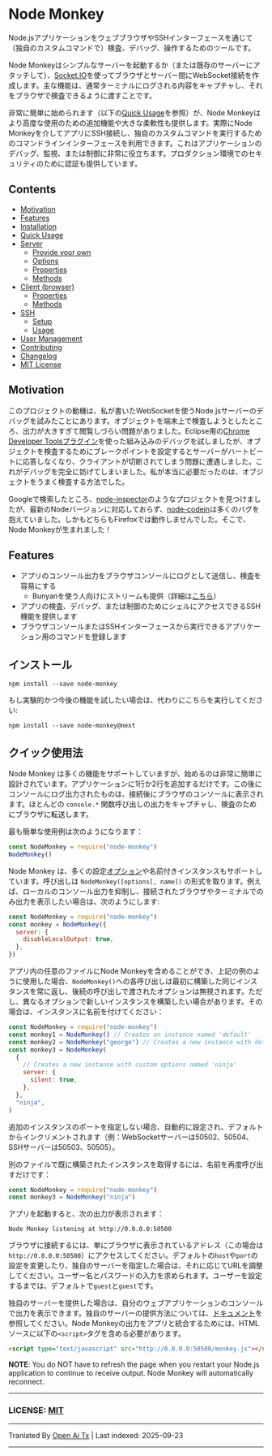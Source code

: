 # Node Monkey

Node.jsアプリケーションをウェブブラウザやSSHインターフェースを通じて（独自のカスタムコマンドで）検査、デバッグ、操作するためのツールです。

Node Monkeyはシンプルなサーバーを起動するか（または既存のサーバーにアタッチして）、[Socket.IO](https://github.com/LearnBoost/socket.io)を使ってブラウザとサーバー間にWebSocket接続を作成します。主な機能は、通常ターミナルにログされる内容をキャプチャし、それをブラウザで検査できるように渡すことです。

非常に簡単に始められます（以下の[Quick Usage](#quick-usage)を参照）が、Node Monkeyはより高度な使用のための追加機能や大きな柔軟性も提供します。実際にNode Monkeyを介してアプリにSSH接続し、独自のカスタムコマンドを実行するためのコマンドラインインターフェースを利用できます。これはアプリケーションのデバッグ、監視、または制御に非常に役立ちます。プロダクション環境でのセキュリティのために認証も提供しています。

## Contents

- [Motivation](#motivation)
- [Features](#features)
- [Installation](#installation)
- [Quick Usage](#quick-usage)
- [Server](https://raw.githubusercontent.com/jwarkentin/node-monkey/master/doc/usage/server.md)
  - [Provide your own](https://raw.githubusercontent.com/jwarkentin/node-monkey/master/doc/usage/server.md#provide-your-own)
  - [Options](https://raw.githubusercontent.com/jwarkentin/node-monkey/master/doc/usage/server.md#options)
  - [Properties](https://raw.githubusercontent.com/jwarkentin/node-monkey/master/doc/usage/server.md#properties)
  - [Methods](https://raw.githubusercontent.com/jwarkentin/node-monkey/master/doc/usage/server.md#methods)
- [Client (browser)](https://raw.githubusercontent.com/jwarkentin/node-monkey/master/doc/usage/client.md)
  - [Properties](https://raw.githubusercontent.com/jwarkentin/node-monkey/master/doc/usage/client.md#properties)
  - [Methods](https://raw.githubusercontent.com/jwarkentin/node-monkey/master/doc/usage/client.md#methods)
- [SSH](https://raw.githubusercontent.com/jwarkentin/node-monkey/master/doc/usage/ssh.md)
  - [Setup](https://raw.githubusercontent.com/jwarkentin/node-monkey/master/doc/usage/ssh.md#setup)
  - [Usage](https://raw.githubusercontent.com/jwarkentin/node-monkey/master/doc/usage/ssh.md#usage)
- [User Management](https://raw.githubusercontent.com/jwarkentin/node-monkey/master/doc/usage/user-management.md)
- [Contributing](https://raw.githubusercontent.com/jwarkentin/node-monkey/master/doc/usage/contributing.md)
- [Changelog](https://raw.githubusercontent.com/jwarkentin/node-monkey/master/CHANGELOG.md)
- [MIT License](https://raw.githubusercontent.com/jwarkentin/node-monkey/master/LICENSE.md)

## Motivation

このプロジェクトの動機は、私が書いたWebSocketを使うNode.jsサーバーのデバッグを試みたことにあります。オブジェクトを端末上で検査しようとしたところ、出力が大きすぎて閲覧しづらい問題がありました。Eclipse用の[Chrome Developer Toolsプラグイン](https://github.com/joyent/node/wiki/using-eclipse-as-node-applications-debugger)を使った組み込みのデバッグを試しましたが、オブジェクトを検査するためにブレークポイントを設定するとサーバーがハートビートに応答しなくなり、クライアントが切断されてしまう問題に遭遇しました。これがデバッグを完全に妨げてしまいました。私が本当に必要だったのは、オブジェクトをうまく検査する方法でした。

Googleで検索したところ、[node-inspector](https://github.com/dannycoates/node-inspector)のようなプロジェクトを見つけましたが、最新のNodeバージョンに対応しておらず、[node-codein](http://thomashunter.name/blog/nodejs-console-object-debug-inspector/)は多くのバグを抱えていました。しかもどちらもFirefoxでは動作しませんでした。そこで、Node Monkeyが生まれました！

## Features

- アプリのコンソール出力をブラウザコンソールにログとして送信し、検査を容易にする
  - Bunyanを使う人向けにストリームも提供（詳細は[こちら](https://raw.githubusercontent.com/jwarkentin/node-monkey/master/doc/usage/server.md#nodemonkeybunyan_stream)）
- アプリの検査、デバッグ、または制御のためにシェルにアクセスできるSSH機能を提供します
- ブラウザコンソールまたはSSHインターフェースから実行できるアプリケーション用のコマンドを登録します

## インストール

```
npm install --save node-monkey
```
もし実験的かつ今後の機能を試したい場合は、代わりにこちらを実行してください:


```
npm install --save node-monkey@next
```

## クイック使用法

Node Monkey は多くの機能をサポートしていますが、始めるのは非常に簡単に設計されています。アプリケーションに1行か2行を追加するだけです。この後にコンソールにログ出力されたものは、接続後にブラウザのコンソールに表示されます。ほとんどの `console.*` 関数呼び出しの出力をキャプチャし、検査のためにブラウザに転送します。

最も簡単な使用例は次のようになります：

```js
const NodeMonkey = require("node-monkey")
NodeMonkey()
```

Node Monkey は、多くの設定[オプション](https://raw.githubusercontent.com/jwarkentin/node-monkey/master/doc/usage/server.md#options)や名前付きインスタンスもサポートしています。呼び出しは `NodeMonkey([options[, name])` の形式を取ります。例えば、ローカルのコンソール出力を抑制し、接続されたブラウザやターミナルでのみ出力を表示したい場合は、次のようにします:

```js
const NodeMonkey = require("node-monkey")
const monkey = NodeMonkey({
  server: {
    disableLocalOutput: true,
  },
})
```

アプリ内の任意のファイルにNode Monkeyを含めることができ、上記の例のように使用した場合、`NodeMonkey()`への各呼び出しは最初に構築した同じインスタンスを常に返し、後続の呼び出しで渡されたオプションは無視されます。ただし、異なるオプションで新しいインスタンスを構築したい場合があります。その場合は、インスタンスに名前を付けてください：

```js
const NodeMonkey = require("node-monkey")
const monkey1 = NodeMonkey() // Creates an instance named 'default'
const monkey2 = NodeMonkey("george") // Creates a new instance with default options
const monkey3 = NodeMonkey(
  {
    // Creates a new instance with custom options named 'ninja'
    server: {
      silent: true,
    },
  },
  "ninja",
)
```

追加のインスタンスのポートを指定しない場合、自動的に設定され、デフォルトからインクリメントされます（例：WebSocketサーバーは50502、50504、SSHサーバーは50503、50505）。

別のファイルで既に構築されたインスタンスを取得するには、名前を再度呼び出すだけです：

```js
const NodeMonkey = require("node-monkey")
const monkey3 = NodeMonkey("ninja")
```

アプリを起動すると、次の出力が表示されます：

```
Node Monkey listening at http://0.0.0.0:50500
```
ブラウザに接続するには、単にブラウザに表示されているアドレス（この場合は`http://0.0.0.0:50500`）にアクセスしてください。デフォルトの`host`や`port`の設定を変更したり、独自のサーバーを指定した場合は、それに応じてURLを調整してください。ユーザー名とパスワードの入力を求められます。ユーザーを設定するまでは、デフォルトで`guest`と`guest`です。

独自のサーバーを提供した場合は、自分のウェブアプリケーションのコンソールで出力を表示できます。独自のサーバーの提供方法については、[ドキュメント](https://raw.githubusercontent.com/jwarkentin/node-monkey/master/doc/usage/server.md#provide-your-own)を参照してください。Node Monkeyの出力をアプリと統合するためには、HTMLソースに以下の`<script>`タグを含める必要があります。


```html
<script type="text/javascript" src="http://0.0.0.0:50500/monkey.js"></script>
```

**NOTE**: You do NOT have to refresh the page when you restart your Node.js application to continue to receive output. Node Monkey will automatically reconnect.

---

### LICENSE: [MIT](https://raw.githubusercontent.com/jwarkentin/node-monkey/master/LICENSE.md)


---

Tranlated By [Open Ai Tx](https://github.com/OpenAiTx/OpenAiTx) | Last indexed: 2025-09-23

---